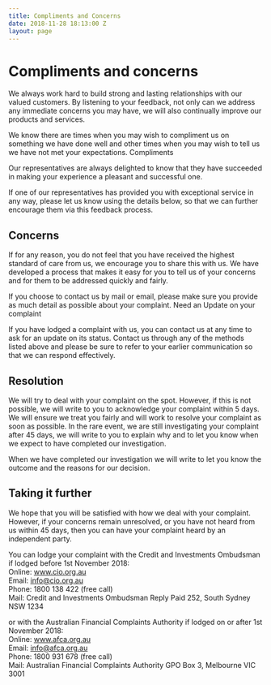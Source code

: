 ```yaml
---
title: Compliments and Concerns
date: 2018-11-28 18:13:00 Z
layout: page
---
```


# Compliments and concerns

We always work hard to build strong and lasting relationships with our valued customers. By listening to your feedback, not only can we address any immediate concerns you may have, we will also continually improve our products and services.

We know there are times when you may wish to compliment us on something we have done well and other times when you may wish to tell us we have not met your expectations. Compliments

Our representatives are always delighted to know that they have succeeded in making your experience a pleasant and successful one.

If one of our representatives has provided you with exceptional service in any way, please let us know using the details below, so that we can further encourage them via this feedback process.

## Concerns

If for any reason, you do not feel that you have received the highest standard of care from us, we encourage you to share this with us. We have developed a process that makes it easy for you to tell us of your concerns and for them to be addressed quickly and fairly.

If you choose to contact us by mail or email, please make sure you provide as much detail as possible about your complaint. Need an Update on your complaint

If you have lodged a complaint with us, you can contact us at any time to ask for an update on its status. Contact us through any of the methods listed above and please be sure to refer to your earlier communication so that we can respond effectively.

## Resolution

We will try to deal with your complaint on the spot. However, if this is not possible, we will write to you to acknowledge your complaint within 5 days. We will ensure we treat you fairly and will work to resolve your complaint as soon as possible. In the rare event, we are still investigating your complaint after 45 days, we will write to you to explain why and to let you know when we expect to have completed our investigation.

When we have completed our investigation we will write to let you know the outcome and the reasons for our decision.

## Taking it further

We hope that you will be satisfied with how we deal with your complaint. However, if your concerns remain unresolved, or you have not heard from us within 45 days, then you can have your complaint heard by an independent party.

You can lodge your complaint with the Credit and Investments Ombudsman if lodged before 1st November 2018:  
Online: www.cio.org.au  
Email: info@cio.org.au  
Phone: 1800 138 422 (free call)  
Mail: Credit and Investments Ombudsman Reply Paid 252, South Sydney NSW 1234

or with the Australian Financial Complaints Authority if lodged on or after 1st November 2018:  
Online: www.afca.org.au  
Email: info@afca.org.au  
Phone: 1800 931 678 (free call)  
Mail: Australian Financial Complaints Authority GPO Box 3, Melbourne VIC 3001